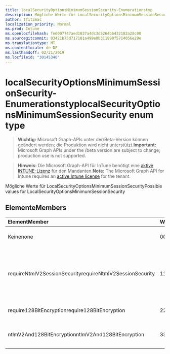 ```yaml
---
title: localSecurityOptionsMinimumSessionSecurity-Enumerationstyp
description: Mögliche Werte für LocalSecurityOptionsMinimumSessionSecurity
author: tfitzmac
localization_priority: Normal
ms.prod: Intune
ms.openlocfilehash: fe6007747aed1037a4dc3d5264bb432182a28c00
ms.sourcegitcommit: 03421b75d717101a499e0b311890f5714056e29e
ms.translationtype: MT
ms.contentlocale: de-DE
ms.lasthandoff: 02/21/2019
ms.locfileid: "30145346"
---
```

# <a name="localsecurityoptionsminimumsessionsecurity-enum-type"></a><span data-ttu-id="909e8-103">localSecurityOptionsMinimumSessionSecurity-Enumerationstyp</span><span class="sxs-lookup"><span data-stu-id="909e8-103">localSecurityOptionsMinimumSessionSecurity enum type</span></span>

> <span data-ttu-id="909e8-104">**Wichtig:** Microsoft Graph-APIs unter der/Beta-Version können geändert werden; die Produktion wird nicht unterstützt.</span><span class="sxs-lookup"><span data-stu-id="909e8-104">**Important:** Microsoft Graph APIs under the /beta version are subject to change; production use is not supported.</span></span>

> <span data-ttu-id="909e8-105">**Hinweis:** Die Microsoft Graph-API für InTune benötigt eine [aktive INTUNE-Lizenz](https://go.microsoft.com/fwlink/?linkid=839381) für den Mandanten.</span><span class="sxs-lookup"><span data-stu-id="909e8-105">**Note:** The Microsoft Graph API for Intune requires an [active Intune license](https://go.microsoft.com/fwlink/?linkid=839381) for the tenant.</span></span>

<span data-ttu-id="909e8-106">Mögliche Werte für LocalSecurityOptionsMinimumSessionSecurity</span><span class="sxs-lookup"><span data-stu-id="909e8-106">Possible values for LocalSecurityOptionsMinimumSessionSecurity</span></span>

## <a name="members"></a><span data-ttu-id="909e8-107">Elemente</span><span class="sxs-lookup"><span data-stu-id="909e8-107">Members</span></span>
|<span data-ttu-id="909e8-108">Element</span><span class="sxs-lookup"><span data-stu-id="909e8-108">Member</span></span>|<span data-ttu-id="909e8-109">Wert</span><span class="sxs-lookup"><span data-stu-id="909e8-109">Value</span></span>|<span data-ttu-id="909e8-110">Beschreibung</span><span class="sxs-lookup"><span data-stu-id="909e8-110">Description</span></span>|
|:---|:---|:---|
|<span data-ttu-id="909e8-111">Keine</span><span class="sxs-lookup"><span data-stu-id="909e8-111">none</span></span>|<span data-ttu-id="909e8-112">0</span><span class="sxs-lookup"><span data-stu-id="909e8-112">0</span></span>|<span data-ttu-id="909e8-113">Senden von LM-& NTLM-Antworten</span><span class="sxs-lookup"><span data-stu-id="909e8-113">Send LM & NTLM responses</span></span>|
|<span data-ttu-id="909e8-114">requireNtmlV2SessionSecurity</span><span class="sxs-lookup"><span data-stu-id="909e8-114">requireNtmlV2SessionSecurity</span></span>|<span data-ttu-id="909e8-115">1</span><span class="sxs-lookup"><span data-stu-id="909e8-115">1</span></span>|<span data-ttu-id="909e8-116">Senden von LM-& NTLM-Verwendung der NTLMv2-Sitzungssicherheit bei aushandeln</span><span class="sxs-lookup"><span data-stu-id="909e8-116">Send LM & NTLM-use NTLMv2 session security if negotiated</span></span>|
|<span data-ttu-id="909e8-117">require128BitEncryption</span><span class="sxs-lookup"><span data-stu-id="909e8-117">require128BitEncryption</span></span>|<span data-ttu-id="909e8-118">2</span><span class="sxs-lookup"><span data-stu-id="909e8-118">2</span></span>|<span data-ttu-id="909e8-119">Nur nur NTLM-Antworten für LM-& senden</span><span class="sxs-lookup"><span data-stu-id="909e8-119">Send LM & NTLM responses only</span></span>|
|<span data-ttu-id="909e8-120">ntlmV2And128BitEncryption</span><span class="sxs-lookup"><span data-stu-id="909e8-120">ntlmV2And128BitEncryption</span></span>|<span data-ttu-id="909e8-121">3</span><span class="sxs-lookup"><span data-stu-id="909e8-121">3</span></span>|<span data-ttu-id="909e8-122">Nur LM-&-NTLMv2-Antworten senden</span><span class="sxs-lookup"><span data-stu-id="909e8-122">Send LM & NTLMv2 responses only</span></span>|




